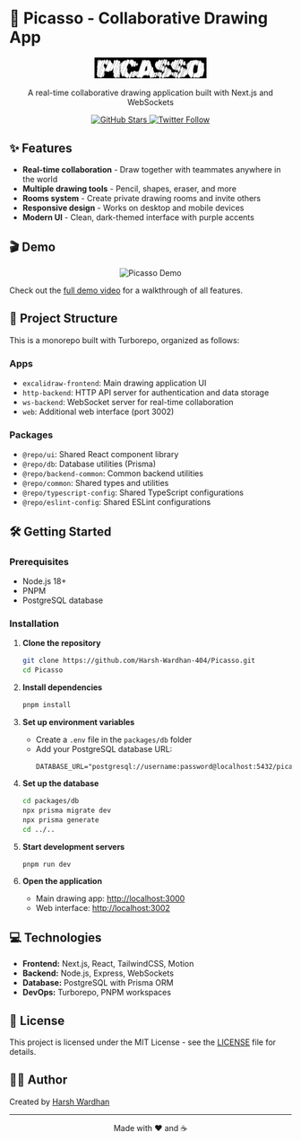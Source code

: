 # 🎨 Picasso - Collaborative Drawing App

<p align="center">
  <img src="apps/excalidraw-frontend/public/logo4.png" alt="Picasso Logo" width="200">
</p>

<p align="center">
  A real-time collaborative drawing application built with Next.js and WebSockets
</p>

<p align="center">
  <a href="https://github.com/Harsh-Wardhan-404/Picasso">
    <img src="https://img.shields.io/github/stars/Harsh-Wardhan-404/Picasso?style=social" alt="GitHub Stars">
  </a>
  <a href="https://x.com/harsh_wdym">
    <img src="https://img.shields.io/badge/Twitter-Follow-blue" alt="Twitter Follow">
  </a>
</p>

## ✨ Features

- **Real-time collaboration** - Draw together with teammates anywhere in the world
- **Multiple drawing tools** - Pencil, shapes, eraser, and more
- **Rooms system** - Create private drawing rooms and invite others
- **Responsive design** - Works on desktop and mobile devices
- **Modern UI** - Clean, dark-themed interface with purple accents

## 🎬 Demo

<p align="center">
  <img src="https://github.com/Harsh-Wardhan-404/Picasso/blob/main/apps/excalidraw-frontend/public/picasso_demo.gif" alt="Picasso Demo" width="700">
</p>

Check out the [full demo video](https://github.com/Harsh-Wardhan-404/Picasso/raw/main/apps/excalidraw-frontend/public/picasso_demo.mp4) for a walkthrough of all features.

## 🚀 Project Structure

This is a monorepo built with Turborepo, organized as follows:

### Apps
- `excalidraw-frontend`: Main drawing application UI 
- `http-backend`: HTTP API server for authentication and data storage
- `ws-backend`: WebSocket server for real-time collaboration
- `web`: Additional web interface (port 3002)

### Packages
- `@repo/ui`: Shared React component library
- `@repo/db`: Database utilities (Prisma)
- `@repo/backend-common`: Common backend utilities
- `@repo/common`: Shared types and utilities
- `@repo/typescript-config`: Shared TypeScript configurations
- `@repo/eslint-config`: Shared ESLint configurations

## 🛠️ Getting Started

### Prerequisites
- Node.js 18+ 
- PNPM
- PostgreSQL database

### Installation

1. **Clone the repository**
   ```sh
   git clone https://github.com/Harsh-Wardhan-404/Picasso.git
   cd Picasso
   ```

2. **Install dependencies**
   ```sh
   pnpm install
   ```

3. **Set up environment variables**
   - Create a `.env` file in the `packages/db` folder
   - Add your PostgreSQL database URL:
     ```
     DATABASE_URL="postgresql://username:password@localhost:5432/picasso"
     ```

4. **Set up the database**
   ```sh
   cd packages/db
   npx prisma migrate dev
   npx prisma generate
   cd ../..
   ```

5. **Start development servers**
   ```sh
   pnpm run dev
   ```

6. **Open the application**
   - Main drawing app: [http://localhost:3000](http://localhost:3000)
   - Web interface: [http://localhost:3002](http://localhost:3002)

## 💻 Technologies

- **Frontend:** Next.js, React, TailwindCSS, Motion
- **Backend:** Node.js, Express, WebSockets
- **Database:** PostgreSQL with Prisma ORM
- **DevOps:** Turborepo, PNPM workspaces

## 📝 License

This project is licensed under the MIT License - see the [LICENSE](LICENSE) file for details.

## 👨‍💻 Author

Created by [Harsh Wardhan](https://x.com/harsh_wdym)

---

<p align="center">Made with ❤️ and ☕</p>